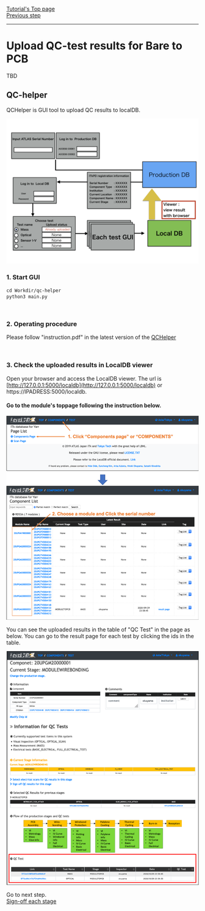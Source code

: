 [Tutorial's Top page](flow.md)<br>
[Previous step](register_module.md)<br>
<hr>

# Upload QC-test results for Bare to PCB


TBD



## QC-helper
QCHelper is GUI tool to upload QC results to localDB.

![demo scan](../images/qc-flow/QCHepler_structure.png)

### 1. Start GUI

```
cd Workdir/qc-helper
python3 main.py
```
<br>

### 2. Operating procedure

Please follow "instruction.pdf" in the latest version of the [QCHelper](https://gitlab.cern.ch/atlas-itk/sw/db/pixels/qc-viz-tools-dev/qc-helper/-/tree/master/doc/Instruction)

<br>

### 3. Check the uploaded results in LocalDB viewer

Open your browser and access the LocalDB viewer.
The url is [http://127.0.0.1:5000/localdb](http://127.0.0.1:5000/localdb) or https://IPADRESS:5000/localdb.

#### Go to the module's toppage following the instruction below.
![demo scan](../images/qc-flow/goto_module_toppage.png)

You can see the uploaded results in the table of "QC Test" in the page as below.
You can go to the result page for each test by clicking the ids in the table.

![demo scan](../images/qc-flow/view_QC_test.png)

Go to next step.<br>
[Sign-off each stage](signoffbare.md)<br>
